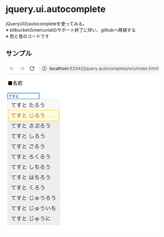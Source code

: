 # jquery.ui.autocomplete
jQueryUIのautocompleteを使ってみる。  
※ bitbucketのmercurialのサポート終了に伴い、githubへ移植する  
※ 割と昔のコードです  

## サンプル
![サンプル](./docs/capture.png)
